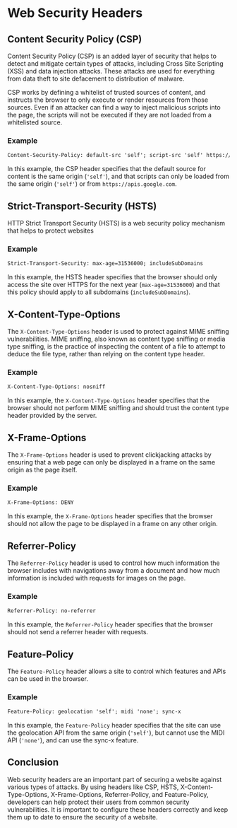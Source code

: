 # Web Security Headers

## Content Security Policy (CSP)

Content Security Policy (CSP) is an added layer of security that helps to detect and mitigate certain types of attacks, including Cross Site Scripting (XSS) and data injection attacks. These attacks are used for everything from data theft to site defacement to distribution of malware.

CSP works by defining a whitelist of trusted sources of content, and instructs the browser to only execute or render resources from those sources. Even if an attacker can find a way to inject malicious scripts into the page, the scripts will not be executed if they are not loaded from a whitelisted source.

### Example

```html
Content-Security-Policy: default-src 'self'; script-src 'self' https://apis.google.com
```

In this example, the CSP header specifies that the default source for content is the same origin (`'self'`), and that scripts can only be loaded from the same origin (`'self'`) or from `https://apis.google.com`.

## Strict-Transport-Security (HSTS)

HTTP Strict Transport Security (HSTS) is a web security policy mechanism that helps to protect websites


### Example

```html
Strict-Transport-Security: max-age=31536000; includeSubDomains
```

In this example, the HSTS header specifies that the browser should only access the site over HTTPS for the next year (`max-age=31536000`) and that this policy should apply to all subdomains (`includeSubDomains`).

## X-Content-Type-Options

The `X-Content-Type-Options` header is used to protect against MIME sniffing vulnerabilities. MIME sniffing, also known as content type sniffing or media type sniffing, is the practice of inspecting the content of a file to attempt to deduce the file type, rather than relying on the content type header.

### Example

```html
X-Content-Type-Options: nosniff
```

In this example, the `X-Content-Type-Options` header specifies that the browser should not perform MIME sniffing and should trust the content type header provided by the server.

## X-Frame-Options

The `X-Frame-Options` header is used to prevent clickjacking attacks by ensuring that a web page can only be displayed in a frame on the same origin as the page itself.

### Example

```html
X-Frame-Options: DENY
```

In this example, the `X-Frame-Options` header specifies that the browser should not allow the page to be displayed in a frame on any other origin.

## Referrer-Policy

The `Referrer-Policy` header is used to control how much information the browser includes with navigations away from a document and how much information is included with requests for images on the page.

### Example

```html
Referrer-Policy: no-referrer
```

In this example, the `Referrer-Policy` header specifies that the browser should not send a referrer header with requests.

## Feature-Policy

The `Feature-Policy` header allows a site to control which features and APIs can be used in the browser.

### Example

```html
Feature-Policy: geolocation 'self'; midi 'none'; sync-x
```

In this example, the `Feature-Policy` header specifies that the site can use the geolocation API from the same origin (`'self'`), but cannot use the MIDI API (`'none'`), and can use the sync-x feature.


## Conclusion

Web security headers are an important part of securing a website against various types of attacks. By using headers like CSP, HSTS, X-Content-Type-Options, X-Frame-Options, Referrer-Policy, and Feature-Policy, developers can help protect their users from common security vulnerabilities. It is important to configure these headers correctly and keep them up to date to ensure the security of a website.
